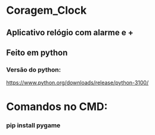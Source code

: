# Coragem_Clock

## Aplicativo relógio com alarme e + 
## Feito em python

### Versão do python:

https://www.python.org/downloads/release/python-3100/

# Comandos no CMD:

### pip install pygame
